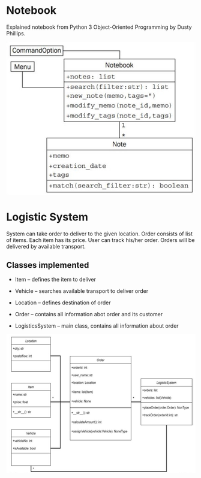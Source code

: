 # Notebook
Explained notebook from Python 3 Object-Oriented Programming by Dusty Phillips.

![](notebook_task.jpg)

# Logistic System

System can take order to deliver to the given location.
Order consists of list of items. Each item has its price.
User can track his/her order.
Orders will be delivered by available transport.

## Classes implemented
* Item – defines the item to deliver

* Vehicle – searches available transport to deliver order

* Location – defines destination of order

* Order – contains all information abot order and its customer

* LogisticsSystem – main class, contains all information about order

![](log_sys.jpg)
